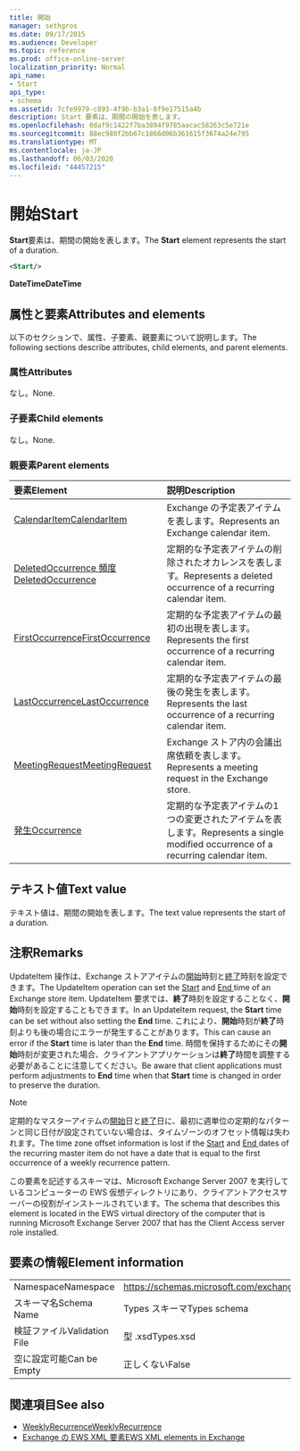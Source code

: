 ```yaml
---
title: 開始
manager: sethgros
ms.date: 09/17/2015
ms.audience: Developer
ms.topic: reference
ms.prod: office-online-server
localization_priority: Normal
api_name:
- Start
api_type:
- schema
ms.assetid: 7cfe9979-c893-4f9b-b3a1-8f9e17515a4b
description: Start 要素は、期間の開始を表します。
ms.openlocfilehash: 0daf9c1422f7ba3894f9785aacac58263c5e721e
ms.sourcegitcommit: 88ec988f2bb67c1866d06b361615f3674a24e795
ms.translationtype: MT
ms.contentlocale: ja-JP
ms.lasthandoff: 06/03/2020
ms.locfileid: "44457215"
---
```

# <a name="start"></a><span data-ttu-id="87847-103">開始</span><span class="sxs-lookup"><span data-stu-id="87847-103">Start</span></span>

<span data-ttu-id="87847-104">**Start**要素は、期間の開始を表します。</span><span class="sxs-lookup"><span data-stu-id="87847-104">The **Start** element represents the start of a duration.</span></span> 
  
```xml
<Start/>
```

<span data-ttu-id="87847-105">**DateTime**</span><span class="sxs-lookup"><span data-stu-id="87847-105">**DateTime**</span></span>

## <a name="attributes-and-elements"></a><span data-ttu-id="87847-106">属性と要素</span><span class="sxs-lookup"><span data-stu-id="87847-106">Attributes and elements</span></span>

<span data-ttu-id="87847-107">以下のセクションで、属性、子要素、親要素について説明します。</span><span class="sxs-lookup"><span data-stu-id="87847-107">The following sections describe attributes, child elements, and parent elements.</span></span>
  
### <a name="attributes"></a><span data-ttu-id="87847-108">属性</span><span class="sxs-lookup"><span data-stu-id="87847-108">Attributes</span></span>

<span data-ttu-id="87847-109">なし。</span><span class="sxs-lookup"><span data-stu-id="87847-109">None.</span></span>
  
### <a name="child-elements"></a><span data-ttu-id="87847-110">子要素</span><span class="sxs-lookup"><span data-stu-id="87847-110">Child elements</span></span>

<span data-ttu-id="87847-111">なし。</span><span class="sxs-lookup"><span data-stu-id="87847-111">None.</span></span>
  
### <a name="parent-elements"></a><span data-ttu-id="87847-112">親要素</span><span class="sxs-lookup"><span data-stu-id="87847-112">Parent elements</span></span>

|<span data-ttu-id="87847-113">**要素**</span><span class="sxs-lookup"><span data-stu-id="87847-113">**Element**</span></span>|<span data-ttu-id="87847-114">**説明**</span><span class="sxs-lookup"><span data-stu-id="87847-114">**Description**</span></span>|
|:-----|:-----|
|[<span data-ttu-id="87847-115">CalendarItem</span><span class="sxs-lookup"><span data-stu-id="87847-115">CalendarItem</span></span>](calendaritem.md) <br/> |<span data-ttu-id="87847-116">Exchange の予定表アイテムを表します。</span><span class="sxs-lookup"><span data-stu-id="87847-116">Represents an Exchange calendar item.</span></span>  <br/> |
|[<span data-ttu-id="87847-117">DeletedOccurrence 頻度</span><span class="sxs-lookup"><span data-stu-id="87847-117">DeletedOccurrence</span></span>](deletedoccurrence.md) <br/> |<span data-ttu-id="87847-118">定期的な予定表アイテムの削除されたオカレンスを表します。</span><span class="sxs-lookup"><span data-stu-id="87847-118">Represents a deleted occurrence of a recurring calendar item.</span></span>  <br/> |
|[<span data-ttu-id="87847-119">FirstOccurrence</span><span class="sxs-lookup"><span data-stu-id="87847-119">FirstOccurrence</span></span>](firstoccurrence.md) <br/> |<span data-ttu-id="87847-120">定期的な予定表アイテムの最初の出現を表します。</span><span class="sxs-lookup"><span data-stu-id="87847-120">Represents the first occurrence of a recurring calendar item.</span></span>  <br/> |
|[<span data-ttu-id="87847-121">LastOccurrence</span><span class="sxs-lookup"><span data-stu-id="87847-121">LastOccurrence</span></span>](lastoccurrence.md) <br/> |<span data-ttu-id="87847-122">定期的な予定表アイテムの最後の発生を表します。</span><span class="sxs-lookup"><span data-stu-id="87847-122">Represents the last occurrence of a recurring calendar item.</span></span>  <br/> |
|[<span data-ttu-id="87847-123">MeetingRequest</span><span class="sxs-lookup"><span data-stu-id="87847-123">MeetingRequest</span></span>](meetingrequest.md) <br/> |<span data-ttu-id="87847-124">Exchange ストア内の会議出席依頼を表します。</span><span class="sxs-lookup"><span data-stu-id="87847-124">Represents a meeting request in the Exchange store.</span></span>  <br/> |
|[<span data-ttu-id="87847-125">発生</span><span class="sxs-lookup"><span data-stu-id="87847-125">Occurrence</span></span>](occurrence.md) <br/> |<span data-ttu-id="87847-126">定期的な予定表アイテムの1つの変更されたアイテムを表します。</span><span class="sxs-lookup"><span data-stu-id="87847-126">Represents a single modified occurrence of a recurring calendar item.</span></span>  <br/> |
   
## <a name="text-value"></a><span data-ttu-id="87847-127">テキスト値</span><span class="sxs-lookup"><span data-stu-id="87847-127">Text value</span></span>

<span data-ttu-id="87847-128">テキスト値は、期間の開始を表します。</span><span class="sxs-lookup"><span data-stu-id="87847-128">The text value represents the start of a duration.</span></span>
  
## <a name="remarks"></a><span data-ttu-id="87847-129">注釈</span><span class="sxs-lookup"><span data-stu-id="87847-129">Remarks</span></span>

<span data-ttu-id="87847-130">UpdateItem 操作は、Exchange ストアアイテムの[開始](start.md)時刻と[終了](end-ex15websvcsotherref.md)時刻を設定できます。</span><span class="sxs-lookup"><span data-stu-id="87847-130">The UpdateItem operation can set the [Start](start.md) and [End ](end-ex15websvcsotherref.md) time of an Exchange store item.</span></span> <span data-ttu-id="87847-131">UpdateItem 要求では、**終了**時刻を設定することなく、**開始**時刻を設定することもできます。</span><span class="sxs-lookup"><span data-stu-id="87847-131">In an UpdateItem request, the **Start** time can be set without also setting the **End** time.</span></span> <span data-ttu-id="87847-132">これにより、**開始**時刻が**終了**時刻よりも後の場合にエラーが発生することがあります。</span><span class="sxs-lookup"><span data-stu-id="87847-132">This can cause an error if the **Start** time is later than the **End** time.</span></span> <span data-ttu-id="87847-133">時間を保持するためにその**開始**時刻が変更された場合、クライアントアプリケーションは**終了**時間を調整する必要があることに注意してください。</span><span class="sxs-lookup"><span data-stu-id="87847-133">Be aware that client applications must perform adjustments to **End** time when that **Start** time is changed in order to preserve the duration.</span></span> 
  
> [!NOTE]
> <span data-ttu-id="87847-134">定期的なマスターアイテムの[開始](start.md)日と[終了](end-ex15websvcsotherref.md)日に、最初に週単位の定期的なパターンと同じ日付が設定されていない場合は、タイムゾーンのオフセット情報は失われます。</span><span class="sxs-lookup"><span data-stu-id="87847-134">The time zone offset information is lost if the [Start](start.md) and [End ](end-ex15websvcsotherref.md) dates of the recurring master item do not have a date that is equal to the first occurrence of a weekly recurrence pattern.</span></span> 
  
<span data-ttu-id="87847-135">この要素を記述するスキーマは、Microsoft Exchange Server 2007 を実行しているコンピューターの EWS 仮想ディレクトリにあり、クライアントアクセスサーバーの役割がインストールされています。</span><span class="sxs-lookup"><span data-stu-id="87847-135">The schema that describes this element is located in the EWS virtual directory of the computer that is running Microsoft Exchange Server 2007 that has the Client Access server role installed.</span></span>
  
## <a name="element-information"></a><span data-ttu-id="87847-136">要素の情報</span><span class="sxs-lookup"><span data-stu-id="87847-136">Element information</span></span>

|||
|:-----|:-----|
|<span data-ttu-id="87847-137">Namespace</span><span class="sxs-lookup"><span data-stu-id="87847-137">Namespace</span></span>  <br/> |https://schemas.microsoft.com/exchange/services/2006/types  <br/> |
|<span data-ttu-id="87847-138">スキーマ名</span><span class="sxs-lookup"><span data-stu-id="87847-138">Schema Name</span></span>  <br/> |<span data-ttu-id="87847-139">Types スキーマ</span><span class="sxs-lookup"><span data-stu-id="87847-139">Types schema</span></span>  <br/> |
|<span data-ttu-id="87847-140">検証ファイル</span><span class="sxs-lookup"><span data-stu-id="87847-140">Validation File</span></span>  <br/> |<span data-ttu-id="87847-141">型 .xsd</span><span class="sxs-lookup"><span data-stu-id="87847-141">Types.xsd</span></span>  <br/> |
|<span data-ttu-id="87847-142">空に設定可能</span><span class="sxs-lookup"><span data-stu-id="87847-142">Can be Empty</span></span>  <br/> |<span data-ttu-id="87847-143">正しくない</span><span class="sxs-lookup"><span data-stu-id="87847-143">False</span></span>  <br/> |
   
## <a name="see-also"></a><span data-ttu-id="87847-144">関連項目</span><span class="sxs-lookup"><span data-stu-id="87847-144">See also</span></span>

- [<span data-ttu-id="87847-145">WeeklyRecurrence</span><span class="sxs-lookup"><span data-stu-id="87847-145">WeeklyRecurrence</span></span>](weeklyrecurrence.md)
- [<span data-ttu-id="87847-146">Exchange の EWS XML 要素</span><span class="sxs-lookup"><span data-stu-id="87847-146">EWS XML elements in Exchange</span></span>](ews-xml-elements-in-exchange.md)

